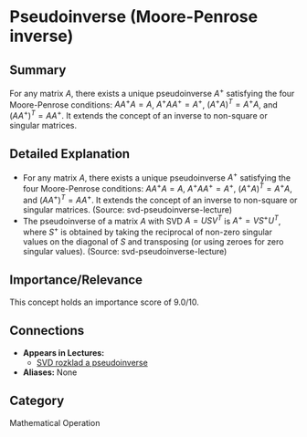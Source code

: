 # Pseudoinverse (Moore-Penrose inverse)

## Summary
For any matrix $A$, there exists a unique pseudoinverse $A^+$ satisfying the four Moore-Penrose conditions: $AA^+A = A$, $A^+AA^+ = A^+$, $(A^+A)^T = A^+A$, and $(AA^+)^T = AA^+$. It extends the concept of an inverse to non-square or singular matrices.

## Detailed Explanation
*   For any matrix $A$, there exists a unique pseudoinverse $A^+$ satisfying the four Moore-Penrose conditions: $AA^+A = A$, $A^+AA^+ = A^+$, $(A^+A)^T = A^+A$, and $(AA^+)^T = AA^+$. It extends the concept of an inverse to non-square or singular matrices. (Source: svd-pseudoinverse-lecture)
*   The pseudoinverse of a matrix $A$ with SVD $A=USV^T$ is $A^+ = VS^+U^T$, where $S^+$ is obtained by taking the reciprocal of non-zero singular values on the diagonal of $S$ and transposing (or using zeroes for zero singular values). (Source: svd-pseudoinverse-lecture)

## Importance/Relevance
This concept holds an importance score of 9.0/10.

## Connections
*   **Appears in Lectures:**
    *   [SVD rozklad a pseudoinverse](./svd-pseudoinverse-lecture)
*   **Aliases:** None

## Category
Mathematical Operation
